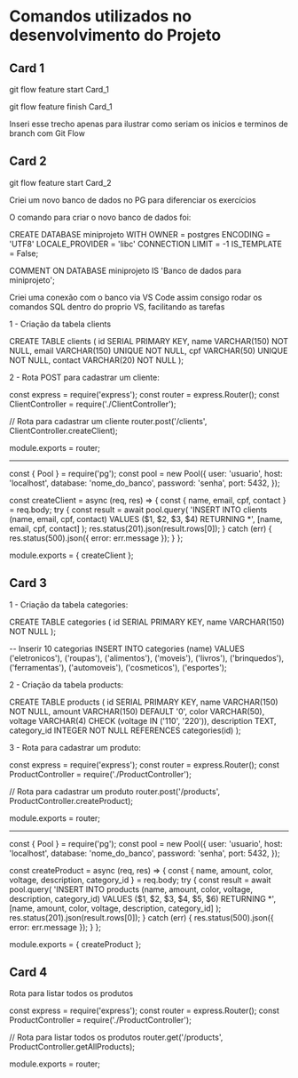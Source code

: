 # Comandos utilizados no desenvolvimento do Projeto

## Card 1

git flow feature start Card_1

git flow feature finish Card_1

Inseri esse trecho apenas para ilustrar como seriam os inicios e terminos de branch com Git Flow

## Card 2

git flow feature start Card_2

Criei um novo banco de dados no PG para diferenciar os exercícios

O comando para criar o novo banco de dados foi:

CREATE DATABASE miniprojeto
    WITH
    OWNER = postgres
    ENCODING = 'UTF8'
    LOCALE_PROVIDER = 'libc'
    CONNECTION LIMIT = -1
    IS_TEMPLATE = False;

COMMENT ON DATABASE miniprojeto
    IS 'Banco de dados para miniprojeto';

Criei uma conexão com o banco via VS Code assim consigo rodar os comandos SQL dentro do proprio VS, facilitando as tarefas

1 - Criação da tabela clients

CREATE TABLE clients (
    id SERIAL PRIMARY KEY,
    name VARCHAR(150) NOT NULL,
    email VARCHAR(150) UNIQUE NOT NULL,
    cpf VARCHAR(50) UNIQUE NOT NULL,
    contact VARCHAR(20) NOT NULL
);

2 - Rota POST para cadastrar um cliente:

const express = require('express');
const router = express.Router();
const ClientController = require('./ClientController');

// Rota para cadastrar um cliente
router.post('/clients', ClientController.createClient);

module.exports = router;

----

const { Pool } = require('pg');
const pool = new Pool({
    user: 'usuario',
    host: 'localhost',
    database: 'nome_do_banco',
    password: 'senha',
    port: 5432,
});

const createClient = async (req, res) => {
    const { name, email, cpf, contact } = req.body;
    try {
        const result = await pool.query(
            'INSERT INTO clients (name, email, cpf, contact) VALUES ($1, $2, $3, $4) RETURNING *',
            [name, email, cpf, contact]
        );
        res.status(201).json(result.rows[0]);
    } catch (err) {
        res.status(500).json({ error: err.message });
    }
};

module.exports = { createClient };

## Card 3

1 - Criação da tabela categories:

CREATE TABLE categories (
    id SERIAL PRIMARY KEY,
    name VARCHAR(150) NOT NULL
);

-- Inserir 10 categorias
INSERT INTO categories (name) VALUES
('eletronicos'),
('roupas'),
('alimentos'),
('moveis'),
('livros'),
('brinquedos'),
('ferramentas'),
('automoveis'),
('cosmeticos'),
('esportes');

2 - Criação da tabela products:

CREATE TABLE products (
    id SERIAL PRIMARY KEY,
    name VARCHAR(150) NOT NULL,
    amount VARCHAR(150) DEFAULT '0',
    color VARCHAR(50),
    voltage VARCHAR(4) CHECK (voltage IN ('110', '220')),
    description TEXT,
    category_id INTEGER NOT NULL REFERENCES categories(id)
);

3 - Rota para cadastrar um produto:

const express = require('express');
const router = express.Router();
const ProductController = require('./ProductController');

// Rota para cadastrar um produto
router.post('/products', ProductController.createProduct);

module.exports = router;

----

const { Pool } = require('pg');
const pool = new Pool({
    user: 'usuario',
    host: 'localhost',
    database: 'nome_do_banco',
    password: 'senha',
    port: 5432,
});

const createProduct = async (req, res) => {
    const { name, amount, color, voltage, description, category_id } = req.body;
    try {
        const result = await pool.query(
            'INSERT INTO products (name, amount, color, voltage, description, category_id) VALUES ($1, $2, $3, $4, $5, $6) RETURNING *',
            [name, amount, color, voltage, description, category_id]
        );
        res.status(201).json(result.rows[0]);
    } catch (err) {
        res.status(500).json({ error: err.message });
    }
};

module.exports = { createProduct };

## Card 4

Rota para listar todos os produtos

const express = require('express');
const router = express.Router();
const ProductController = require('./ProductController');

// Rota para listar todos os produtos
router.get('/products', ProductController.getAllProducts);

module.exports = router;

